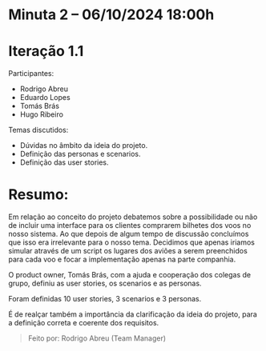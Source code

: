 # Minuta 2 – 06/10/2024 18:00h 

# Iteração 1.1 

Participantes: 

- Rodrigo Abreu 
- Eduardo Lopes 
- Tomás Brás 
- Hugo Ribeiro 

 
Temas discutidos: 

- Dúvidas no âmbito da ideia do projeto. 
- Definição das personas e scenarios. 
- Definição das user stories. 

 

# Resumo: 

 Em relação ao conceito do projeto debatemos sobre a possibilidade ou não de incluir uma interface para os clientes comprarem bilhetes dos voos no nosso sistema. Ao que depois de algum tempo de discussão concluímos que isso era irrelevante para o nosso tema. Decidimos que apenas iriamos simular através de um script os lugares dos aviões a serem preenchidos para cada voo e focar a implementação apenas na parte companhia. 

 O product owner, Tomás Brás, com a ajuda e cooperação dos colegas de grupo, definiu as user stories, os scenarios e as personas. 

 Foram definidas 10 user stories, 3 scenarios e 3 personas. 

 É de realçar também a importância da clarificação da ideia do projeto, para a definição correta e coerente dos requisitos. 

 

> Feito por: Rodrigo Abreu (Team Manager) 
